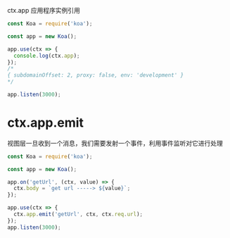 ctx.app
应用程序实例引用


```js
const Koa = require('koa');

const app = new Koa();

app.use(ctx => {
  console.log(ctx.app);
});
/*
{ subdomainOffset: 2, proxy: false, env: 'development' }
*/

app.listen(3000);
```

# ctx.app.emit
视图层一旦收到一个消息，我们需要发射一个事件，利用事件监听对它进行处理
```js
const Koa = require('koa');

const app = new Koa();

app.on('getUrl', (ctx, value) => {
  ctx.body = `get url -----> ${value}`;
});

app.use(ctx => {
  ctx.app.emit('getUrl', ctx, ctx.req.url);
});
app.listen(3000);

```